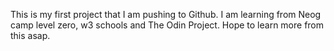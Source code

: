 This is my first project that I am pushing to Github. I am learning from Neog camp level zero, w3 schools and The Odin Project.
Hope to learn more from this asap.